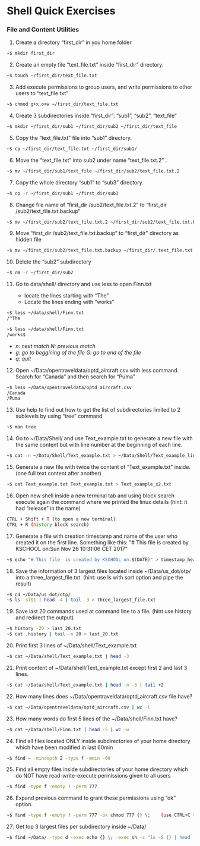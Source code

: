 # Shell Quick Exercises

### File and Content Utilities
1. Create a directory “first_dir” in you home folder
```sh       
~$ mkdir first_dir
```
2. Create an empty file “text_file.txt” inside “first_dir” directory. 
```sh       
~$ touch ~/first_dir/text_file.txt
```
3. Add execute permissions to group users, and write permissions to other users to “text_file.txt” 
```sh       
~$ chmod g+x,o+w ~/first_dir/text_file.txt
```
4. Create 3 subdirectories inside “first_dir”: “sub1”, “sub2”, “text_file” 
```sh       
~$ mkdir ~/first_dir/sub1 ~/first_dir/sub2 ~/first_dir/text_file
```
5. Copy the “text_file.txt” file into “sub1” directory.
```sh       
~$ cp ~/first_dir/text_file.txt ~/first_dir/sub1/
```
6. Move the “text_file.txt” into sub2 under name “text_file.txt.2” . 
```sh       
~$ mv ~/first_dir/sub1/text_file ~/first_dir/sub2/text_file.txt.2
```
7. Copy the whole directory “sub1” to “sub3” directory. 
```sh       
~$ cp -r ~/first_dir/sub1 ~/first_dir/sub3 
```
8. Change file name of “first_dir /sub2/text_file.txt.2” to “first_dir /sub2/text_file.txt.backup”
```sh       
~$ mv ~/first_dir/sub2/text_file.txt.2 ~/first_dir/sub2/text_file.txt.backup
```
9. Move “first_dir /sub2/text_file.txt.backup” to “first_dir” directory as hidden file
```sh       
~$ mv ~/first_dir/sub2/text_file.txt.backup ~/first_dir/.text_file.txt.backup
```
10. Delete the “sub2” subdirectory
```sh       
~$ rm -r ~/first_dir/sub2
```
11. Go to data/shell/ directory and use less to open Finn.txt

    - locate the lines starting with “The”
    - Locate the lines ending with “works”

```sh       
~$ less ~/data/shell/Finn.txt
/^The  
```

```sh       
~$ less ~/data/shell/Finn.txt
/works$
```
- _n: next match_ _N: previous match_ 
- _g: go to beggining of the file_ _G: go to end of the file_
- _q: quit_
12. Open ~/Data/opentraveldata/optd_aircraft.csv with less command. Search for “Canada” and then search for “Puma”
```sh       
~$ less ~/Data/opentraveldata/optd_aircraft.csv
/Canada
/Puma
```
13. Use help to find out how to get the list of subdirectories limited to 2 sublevels by using “tree” command
```sh       
~$ man tree
```
14. Go to ~/Data/Shell/ and use Text_example.txt to generate a new file with the same content but with line number at the beginning of each line.
```sh       
~$ cat -n ~/Data/Shell/Text_example.txt > ~/Data/Shell/Text_example_line_numbers.txt
```
15. Generate a new file with twice the content of “Text_example.txt” inside. (one full text content after another)
```sh       
~$ cat Text_example.txt Text_example.txt > Text_example_x2.txt
```
16. Open new shell inside a new terminal tab and using block search execute again the command where we printed the linux details (hint: it had “release” in the name)
```sh       
CTRL + Shift + T (to open a new terminal)
CTRL + R (history block search)
```
17. Generate a file with creation timestamp and name of the user who created it on the first line. Something like this:
"# This file  is created by KSCHOOL on:Sun Nov 26 10:31:06 CET 2017"
```sh       
~$ echo "# This file  is created by KSCHOOL on:$(DATE)" > timestamp_header.txt
```
18. Save the information of 3 largest files located inside ~/Data/us_dot/otp/ into a three_largest_file.txt. (hint: use ls with sort option and pipe the result)
```sh       
~$ cd ~/Data/us_dot/otp/
~$ ls -slS1 | head -4 | tail -3 > three_largest_file.txt
```
19. Save last 20 commands used at command line to a file. (hint use history and redirect the output)
```sh       
~$ history -20 > last_20.txt
~$ cat .history | tail -n 20 > last_20.txt
```
20. Print first 3 lines of ~/Data/shell/Text_example.txt
```sh       
~$ cat ~/Data/shell/Text_example.txt | head -3 
```
21. Print content of ~/Data/shell/Text_example.txt except first 2 and last 3 lines.
```sh       
~$ cat ~/Data/shell/Text_example.txt | head -n -3 | tail +2
```
22. How many lines does ~/Data/opentraveldata/optd_aircraft.csv file have?
```sh       
~$ cat ~/Data/opentraveldata/optd_aircraft.csv | wc -l
```
23. How many words do first 5 lines of the ~/Data/shell/Finn.txt have?
```sh       
~$ cat ~/Data/shell/Finn.txt | head -5 | wc -w
```
24. Find all files located ONLY inside subdirectories of your home directory which have been modified in last 60min
```sh       
~$ find ~ -mindepth 2 -type f -mmin -60 
```
25. Find all empty files inside subdirectories of your home directory which do NOT have read-write-execute permissions given to all users
```sh       
~$ find -type f -empty ! -perm 777
```
26. Expand previous command to grant these permissions using “ok” option.
```sh       
~$ find -type f -empty ! -perm 777 -ok chmod 777 {} \;    (use CTRL+C to kill this command)
```
27. Get top 3 largest files per subdirectory inside ~/Data/ 
```sh       
~$ find ~/Data/ -type d -exec echo {} \; -exec sh -c "ls -S {} | head -3 " \; 
```

